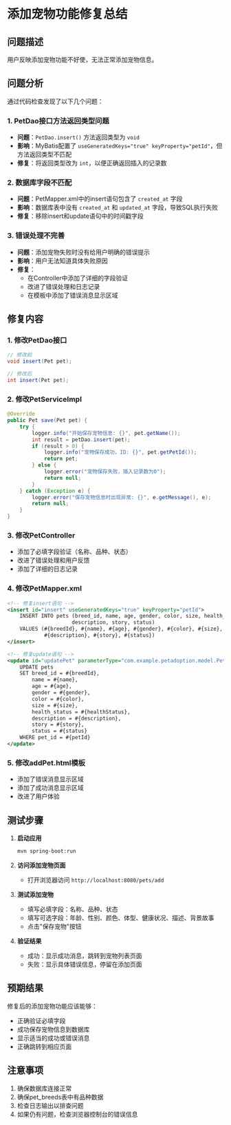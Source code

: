 # 添加宠物功能修复总结

## 问题描述
用户反映添加宠物功能不好使，无法正常添加宠物信息。

## 问题分析
通过代码检查发现了以下几个问题：

### 1. PetDao接口方法返回类型问题
- **问题**：`PetDao.insert()` 方法返回类型为 `void`
- **影响**：MyBatis配置了 `useGeneratedKeys="true" keyProperty="petId"`，但方法返回类型不匹配
- **修复**：将返回类型改为 `int`，以便正确返回插入的记录数

### 2. 数据库字段不匹配
- **问题**：PetMapper.xml中的insert语句包含了 `created_at` 字段
- **影响**：数据库表中没有 `created_at` 和 `updated_at` 字段，导致SQL执行失败
- **修复**：移除insert和update语句中的时间戳字段

### 3. 错误处理不完善
- **问题**：添加宠物失败时没有给用户明确的错误提示
- **影响**：用户无法知道具体失败原因
- **修复**：
  - 在Controller中添加了详细的字段验证
  - 改进了错误处理和日志记录
  - 在模板中添加了错误消息显示区域

## 修复内容

### 1. 修改PetDao接口
```java
// 修改前
void insert(Pet pet);

// 修改后  
int insert(Pet pet);
```

### 2. 修改PetServiceImpl
```java
@Override
public Pet save(Pet pet) {
    try {
        logger.info("开始保存宠物信息: {}", pet.getName());
        int result = petDao.insert(pet);
        if (result > 0) {
            logger.info("宠物保存成功，ID: {}", pet.getPetId());
            return pet;
        } else {
            logger.error("宠物保存失败，插入记录数为0");
            return null;
        }
    } catch (Exception e) {
        logger.error("保存宠物信息时出现异常: {}", e.getMessage(), e);
        return null;
    }
}
```

### 3. 修改PetController
- 添加了必填字段验证（名称、品种、状态）
- 改进了错误处理和用户反馈
- 添加了详细的日志记录

### 4. 修改PetMapper.xml
```xml
<!-- 修复insert语句 -->
<insert id="insert" useGeneratedKeys="true" keyProperty="petId">
    INSERT INTO pets (breed_id, name, age, gender, color, size, health_status, 
                     description, story, status)
    VALUES (#{breedId}, #{name}, #{age}, #{gender}, #{color}, #{size}, #{healthStatus},
            #{description}, #{story}, #{status})
</insert>

<!-- 修复update语句 -->
<update id="updatePet" parameterType="com.example.petadoption.model.Pet">
    UPDATE pets
    SET breed_id = #{breedId},
        name = #{name},
        age = #{age},
        gender = #{gender},
        color = #{color},
        size = #{size},
        health_status = #{healthStatus},
        description = #{description},
        story = #{story},
        status = #{status}
    WHERE pet_id = #{petId}
</update>
```

### 5. 修改addPet.html模板
- 添加了错误消息显示区域
- 添加了成功消息显示区域
- 改进了用户体验

## 测试步骤

1. **启动应用**
   ```bash
   mvn spring-boot:run
   ```

2. **访问添加宠物页面**
   - 打开浏览器访问 `http://localhost:8080/pets/add`

3. **测试添加宠物**
   - 填写必填字段：名称、品种、状态
   - 填写可选字段：年龄、性别、颜色、体型、健康状况、描述、背景故事
   - 点击"保存宠物"按钮

4. **验证结果**
   - 成功：显示成功消息，跳转到宠物列表页面
   - 失败：显示具体错误信息，停留在添加页面

## 预期结果

修复后的添加宠物功能应该能够：
- 正确验证必填字段
- 成功保存宠物信息到数据库
- 显示适当的成功或错误消息
- 正确跳转到相应页面

## 注意事项

1. 确保数据库连接正常
2. 确保pet_breeds表中有品种数据
3. 检查日志输出以排查问题
4. 如果仍有问题，检查浏览器控制台的错误信息 